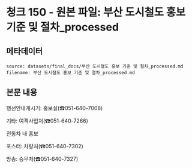 # 청크 150 - 원본 파일: 부산 도시철도 홍보 기준 및 절차_processed

## 메타데이터

```
source: datasets/final_docs/부산 도시철도 홍보 기준 및 절차_processed.md
filename: 부산 도시철도 홍보 기준 및 절차_processed.md
```

## 본문 내용

행선안내게시기: 홍보실(☎051-640-7008)

기타: 여객사업처(☎051-640-7266)

전동차 내 홍보

포스터: 차량처(☎051-640-7302)

방송: 승무처(☎051-640-7327)